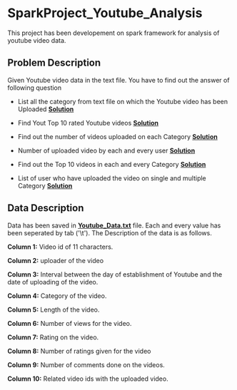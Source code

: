 # SparkProject_Youtube_Analysis
This project has been developement on spark framework for analysis of youtube video data.

## Problem Description 

Given Youtube video data in the text file. You have to find out the answer of following question


* List all the category from text file on which the Youtube video has been Uploaded  **[Solution](https://github.com/maniram-yadav/SparkProject_Youtube_Analysis/blob/master/Extract_Video_Categories.scala)**

* Find Yout Top 10 rated Youtube videos   **[Solution](https://github.com/maniram-yadav/SparkProject_Youtube_Analysis/blob/master/maximum_rated_video.scala)**

* Find out the number of videos uploaded on each Category  **[Solution](https://github.com/maniram-yadav/SparkProject_Youtube_Analysis/blob/master/Cat_video_count.scala)**

* Number of uploaded video by each and every user **[Solution](https://github.com/maniram-yadav/SparkProject_Youtube_Analysis/blob/master/Uploader_Video_Count.scala)**

* Find out the Top 10 videos in each and every Category  **[Solution](https://github.com/maniram-yadav/SparkProject_Youtube_Analysis/blob/master/Categorywise_tpVideo.scala)**

* List of user who have uploaded the video on single and multiple Category **[Solution](https://github.com/maniram-yadav/SparkProject_Youtube_Analysis/blob/master/User_singleCategory.scala)**


## Data Description

Data has been saved in **[Youtube_Data.txt](https://github.com/maniram-yadav/SparkProject_Youtube_Analysis/blob/master/youtubedata.txt)** file. Each and every value has been seperated by tab ('\t').
The Description of the data is as follows.

**Column 1:** Video id of 11 characters.

**Column 2:** uploader of the video

**Column 3:** Interval between the day of establishment of Youtube and the date of uploading of the video.

**Column 4:** Category of the video.

**Column 5:** Length of the video.

**Column 6:** Number of views for the video.

**Column 7:** Rating on the video.

**Column 8:** Number of ratings given for the video

**Column 9:** Number of comments done on the videos.

**Column 10:** Related video ids with the uploaded video.

